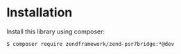 # Installation

Install this library using composer:

```console
$ composer require zendframework/zend-psr7bridge:*@dev
```

